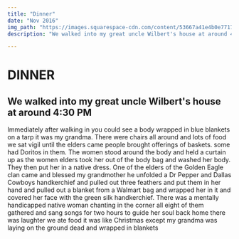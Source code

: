 ```yaml
---
title: "Dinner"
date: "Nov 2016"
img_path: "https://images.squarespace-cdn.com/content/53667a41e4b0e77173cb3dd1/a202593e-75fd-4c2d-aad5-499c6ef87c15/55010004.JPG?content-type=image%2Fjpeg"
description: "We walked into my great uncle Wilbert's house at around 4:30 PM"

---
```


# DINNER 

## We walked into my great uncle Wilbert's house at around 4:30 PM
Immediately after walking in you could see a body wrapped in blue blankets on a tarp it was my grandma. There were chairs all around and lots of food we sat vigil until the elders came people brought offerings of baskets. some had Doritos in them. The women stood around the body and held a curtain up as the women elders took her out of the body bag and washed her body. They then put her in a native dress. One of the elders of the Golden Eagle clan came and blessed my grandmother he unfolded a Dr Pepper and Dallas Cowboys handkerchief and pulled out three feathers and put them in her hand and pulled out a blanket from a Walmart bag and wrapped her in it and covered her face with the green silk handkerchief. There was a mentally handicapped native woman chanting in the corner all eight of them gathered and sang songs for two hours to guide her soul back home there was laughter we ate food it was like Christmas except my grandma was laying on the ground dead and wrapped in blankets
